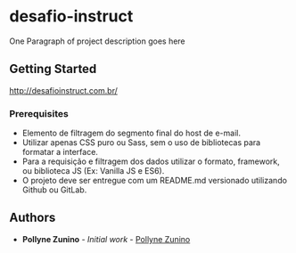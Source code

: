 # desafio-instruct

One Paragraph of project description goes here

## Getting Started

http://desafioinstruct.com.br/

### Prerequisites
 
 - Elemento de filtragem do segmento final do host de e-mail.
 - Utilizar apenas CSS puro ou Sass, sem o uso de bibliotecas para formatar a interface.
 - Para a requisição e filtragem dos dados utilizar o formato, framework, ou biblioteca JS (Ex: Vanilla JS e ES6).
 - O projeto deve ser entregue com um README.md versionado utilizando Github ou GitLab.

## Authors

* **Pollyne Zunino** - *Initial work* - [Pollyne Zunino](https://github.com/Pollyne)

